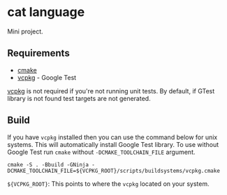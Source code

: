 # cat language

Mini project.

## Requirements

  - [cmake](https://cmake.org)
  - [vcpkg](http://vcpkg.io) - Google Test

[vcpkg](http://vcpkg.io) is not required if you're not running unit tests. By default, if GTest library is not found test targets are not generated.

## Build

If you have `vcpkg` installed then you can use the command below for unix systems. This will automatically install Google Test library. To use without Google Test run `cmake` without `-DCMAKE_TOOLCHAIN_FILE` argument.

```
cmake -S . -Bbuild -GNinja -DCMAKE_TOOLCHAIN_FILE=${VCPKG_ROOT}/scripts/buildsystems/vcpkg.cmake
```

`${VCPKG_ROOT}`: This points to where the `vcpkg` located on your system.
